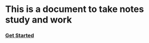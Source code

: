 <!-- slide -->
# This is a document to take notes study and work

### [Get Started](./Daily/index.md)